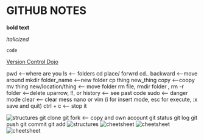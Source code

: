 # GITHUB NOTES #

**bold text**

*italicized*

`code`

[Version Control Dojo](https://codingdojo-onl-pt-versioncontrol.github.io/terminalGit/)

pwd <--where are you
ls <-- folders
cd place/ forwrd cd.. backward   <--move around
mkdir folder_name <--new folder
cp thing new_thing copy <--coopy
mv thing new/location/thing <-- move folder
rm file, rmdir folder , rm -r folder <--delete
uparrow, !!, or history <-- see past code
sudo <-- danger mode
clear <-- clear mess
nano or vim (i for insert mode, esc for execute, :x save and quit)
ctrl + c <-- stop it

![structures](https://codingdojo-onl-pt-versioncontrol.github.io/terminalGit/images/groups/cloneVsBranch.png)
git clone
git fork <-- copy and own account
git status
git log
git push
git commit
git add
![structures](https://codingdojo-onl-pt-versioncontrol.github.io/terminalGit/images/flowCommands/commandFlow02.png)
![cheetsheet](https://codingdojo-onl-pt-versioncontrol.github.io/terminalGit/images/flowCommands/commands01.jpeg)
![cheetsheet](https://codingdojo-onl-pt-versioncontrol.github.io/terminalGit/images/flowCommands/commands02.webp)
![cheetsheet](https://codingdojo-onl-pt-versioncontrol.github.io/terminalGit/images/flowCommands/commands03.png)